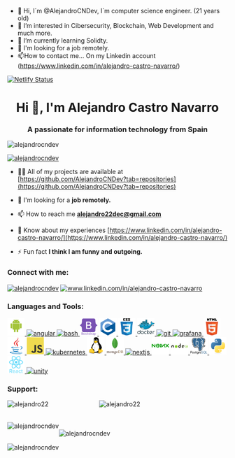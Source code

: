 - 👋 Hi, I´m @AlejandroCNDev, I´m computer science engineer. (21 years old)
- 👀 I’m interested in Cibersecurity, Blockchain, Web Development and much more.
- 🌱 I’m currently learning Solidty.
- 💞️ I'm looking for a job remotely.
- 📫How to contact me... On my Linkedin account (https://www.linkedin.com/in/alejandro-castro-navarro/)



[![Netlify Status](https://api.netlify.com/api/v1/badges/ca38dc02-2717-49e7-9806-c04e8eeabf3a/deploy-status)](https://app.netlify.com/sites/alejandrocastronavarro/deploys)





<h1 align="center">Hi 👋, I'm Alejandro Castro Navarro</h1>
<h3 align="center">A passionate for information technology from Spain</h3>

<p align="left"> <img src="https://komarev.com/ghpvc/?username=alejandrocndev&label=Profile%20views&color=0e75b6&style=flat" alt="alejandrocndev" /> </p>

<p align="left"> <a href="https://github.com/ryo-ma/github-profile-trophy"><img src="https://github-profile-trophy.vercel.app/?username=alejandrocndev" alt="alejandrocndev" /></a> </p>

- 👨‍💻 All of my projects are available at [https://github.com/AlejandroCNDev?tab=repositories](https://github.com/AlejandroCNDev?tab=repositories)

- 💞️ I'm looking for a **job remotely.**

- 📫 How to reach me **alejandro22dec@gmail.com**

- 📄 Know about my experiences [https://www.linkedin.com/in/alejandro-castro-navarro/](https://www.linkedin.com/in/alejandro-castro-navarro/)

- ⚡ Fun fact **I think I am funny and outgoing.**

<h3 align="left">Connect with me:</h3>
<p align="left">
<a href="https://dev.to/alejandrocndev" target="blank"><img align="center" src="https://raw.githubusercontent.com/rahuldkjain/github-profile-readme-generator/master/src/images/icons/Social/devto.svg" alt="alejandrocndev" height="30" width="40" /></a>
<a href="https://linkedin.com/in/www.linkedin.com/in/alejandro-castro-navarro" target="blank"><img align="center" src="https://raw.githubusercontent.com/rahuldkjain/github-profile-readme-generator/master/src/images/icons/Social/linked-in-alt.svg" alt="www.linkedin.com/in/alejandro-castro-navarro" height="30" width="40" /></a>
</p>

<h3 align="left">Languages and Tools:</h3>
<p align="left"> <a href="https://developer.android.com" target="_blank" rel="noreferrer"> <img src="https://raw.githubusercontent.com/devicons/devicon/master/icons/android/android-original-wordmark.svg" alt="android" width="40" height="40"/> </a> <a href="https://angular.io" target="_blank" rel="noreferrer"> <img src="https://angular.io/assets/images/logos/angular/angular.svg" alt="angular" width="40" height="40"/> </a> <a href="https://www.gnu.org/software/bash/" target="_blank" rel="noreferrer"> <img src="https://www.vectorlogo.zone/logos/gnu_bash/gnu_bash-icon.svg" alt="bash" width="40" height="40"/> </a> <a href="https://getbootstrap.com" target="_blank" rel="noreferrer"> <img src="https://raw.githubusercontent.com/devicons/devicon/master/icons/bootstrap/bootstrap-plain-wordmark.svg" alt="bootstrap" width="40" height="40"/> </a> <a href="https://www.cprogramming.com/" target="_blank" rel="noreferrer"> <img src="https://raw.githubusercontent.com/devicons/devicon/master/icons/c/c-original.svg" alt="c" width="40" height="40"/> </a> <a href="https://www.w3schools.com/css/" target="_blank" rel="noreferrer"> <img src="https://raw.githubusercontent.com/devicons/devicon/master/icons/css3/css3-original-wordmark.svg" alt="css3" width="40" height="40"/> </a> <a href="https://www.docker.com/" target="_blank" rel="noreferrer"> <img src="https://raw.githubusercontent.com/devicons/devicon/master/icons/docker/docker-original-wordmark.svg" alt="docker" width="40" height="40"/> </a> <a href="https://git-scm.com/" target="_blank" rel="noreferrer"> <img src="https://www.vectorlogo.zone/logos/git-scm/git-scm-icon.svg" alt="git" width="40" height="40"/> </a> <a href="https://grafana.com" target="_blank" rel="noreferrer"> <img src="https://www.vectorlogo.zone/logos/grafana/grafana-icon.svg" alt="grafana" width="40" height="40"/> </a> <a href="https://www.w3.org/html/" target="_blank" rel="noreferrer"> <img src="https://raw.githubusercontent.com/devicons/devicon/master/icons/html5/html5-original-wordmark.svg" alt="html5" width="40" height="40"/> </a> <a href="https://www.java.com" target="_blank" rel="noreferrer"> <img src="https://raw.githubusercontent.com/devicons/devicon/master/icons/java/java-original.svg" alt="java" width="40" height="40"/> </a> <a href="https://developer.mozilla.org/en-US/docs/Web/JavaScript" target="_blank" rel="noreferrer"> <img src="https://raw.githubusercontent.com/devicons/devicon/master/icons/javascript/javascript-original.svg" alt="javascript" width="40" height="40"/> </a> <a href="https://kubernetes.io" target="_blank" rel="noreferrer"> <img src="https://www.vectorlogo.zone/logos/kubernetes/kubernetes-icon.svg" alt="kubernetes" width="40" height="40"/> </a> <a href="https://www.linux.org/" target="_blank" rel="noreferrer"> <img src="https://raw.githubusercontent.com/devicons/devicon/master/icons/linux/linux-original.svg" alt="linux" width="40" height="40"/> </a> <a href="https://www.mongodb.com/" target="_blank" rel="noreferrer"> <img src="https://raw.githubusercontent.com/devicons/devicon/master/icons/mongodb/mongodb-original-wordmark.svg" alt="mongodb" width="40" height="40"/> </a> <a href="https://nextjs.org/" target="_blank" rel="noreferrer"> <img src="https://cdn.worldvectorlogo.com/logos/nextjs-2.svg" alt="nextjs" width="40" height="40"/> </a> <a href="https://www.nginx.com" target="_blank" rel="noreferrer"> <img src="https://raw.githubusercontent.com/devicons/devicon/master/icons/nginx/nginx-original.svg" alt="nginx" width="40" height="40"/> </a> <a href="https://nodejs.org" target="_blank" rel="noreferrer"> <img src="https://raw.githubusercontent.com/devicons/devicon/master/icons/nodejs/nodejs-original-wordmark.svg" alt="nodejs" width="40" height="40"/> </a> <a href="https://www.postgresql.org" target="_blank" rel="noreferrer"> <img src="https://raw.githubusercontent.com/devicons/devicon/master/icons/postgresql/postgresql-original-wordmark.svg" alt="postgresql" width="40" height="40"/> </a> <a href="https://www.python.org" target="_blank" rel="noreferrer"> <img src="https://raw.githubusercontent.com/devicons/devicon/master/icons/python/python-original.svg" alt="python" width="40" height="40"/> </a> <a href="https://reactjs.org/" target="_blank" rel="noreferrer"> <img src="https://raw.githubusercontent.com/devicons/devicon/master/icons/react/react-original-wordmark.svg" alt="react" width="40" height="40"/> </a> <a href="https://unity.com/" target="_blank" rel="noreferrer"> <img src="https://www.vectorlogo.zone/logos/unity3d/unity3d-icon.svg" alt="unity" width="40" height="40"/> </a> </p>


<h3 align="left">Support:</h3>
<p><a href="https://www.buymeacoffee.com/alejandro22"> <img align="left" src="https://cdn.buymeacoffee.com/buttons/v2/default-yellow.png" height="50" width="210" alt="alejandro22" /></a><a href="https://ko-fi.com/alejandro22"> <img align="left" src="https://cdn.ko-fi.com/cdn/kofi3.png?v=3" height="50" width="210" alt="alejandro22" /></a></p><br><br>


<p><img align="left" src="https://github-readme-stats.vercel.app/api/top-langs?username=alejandrocndev&show_icons=true&locale=en&layout=compact" alt="alejandrocndev" /></p>

<p>&nbsp;<img align="center" src="https://github-readme-stats.vercel.app/api?username=alejandrocndev&show_icons=true&locale=en" alt="alejandrocndev" /></p>

<p><img align="center" src="https://github-readme-streak-stats.herokuapp.com/?user=alejandrocndev&" alt="alejandrocndev" /></p>


<!---
AlejandroCNDev/AlejandroCNDev is a ✨ special ✨ repository because its `README.md` (this file) appears on your GitHub profile.
You can click the Preview link to take a look at your changes.
--->
